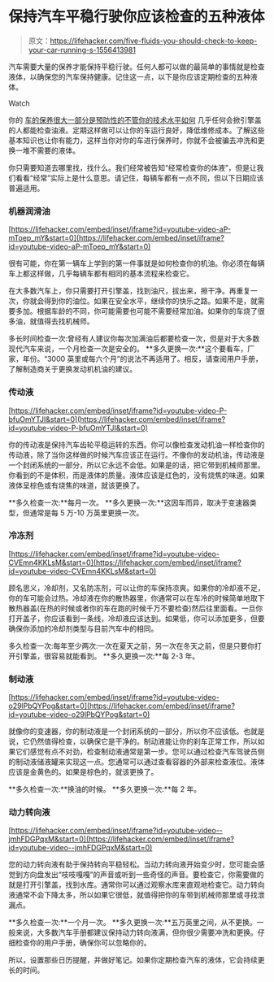 # 保持汽车平稳行驶你应该检查的五种液体

> 原文：<https://lifehacker.com/five-fluids-you-should-check-to-keep-your-car-running-s-1556413981>

汽车需要大量的保养才能保持平稳行驶。任何人都可以做的最简单的事情就是检查液体，以确保您的汽车保持健康。记住这一点，以下是你应该定期检查的五种液体。

Watch

你的 [车的保养很大一部分是预防性的](https://lifehacker.com/the-preventative-maintenance-you-need-to-do-on-your-car-1394196018)[不管你的技术水平如何](http://lifehacker.com/the-car-repairs-you-can-seriously-do-yourself-despit-5868374) 几乎任何会掀引擎盖的人都能检查油液。定期这样做可以让你的车运行良好，降低维修成本。了解这些基本知识也让你有能力，这样当你对你的车进行保养时，你就不会被骗去冲洗和更换一堆不需要的液体。

你只需要知道去哪里找，找什么。我们经常被告知“经常检查你的体液”，但是让我们看看“经常”实际上是什么意思。请记住，每辆车都有一点不同，但以下日期应该普遍适用。

### 机器润滑油

 [https://lifehacker.com/embed/inset/iframe?id=youtube-video-aP-mToep_mY&start=0](https://lifehacker.com/embed/inset/iframe?id=youtube-video-aP-mToep_mY&start=0) 

很有可能，你在第一辆车上学到的第一件事就是如何检查你的机油。你必须在每辆车上都这样做，几乎每辆车都有相同的基本流程来检查它。

在大多数汽车上，你只需要打开引擎盖，找到油尺，拔出来，擦干净。再重复一次，你就会得到你的油位。如果在安全水平，继续你的快乐之路。如果不是，就需要多加。根据车龄的不同，你可能需要也可能不需要经常加油。如果你的车烧了很多油，就值得去找机械师。

多长时间检查一次:曾经有人建议你每次加满油后都要检查一次，但是对于大多数现代汽车来说，一个月检查一次是安全的。
**多久更换一次:**这个要看车，厂家，年份。“3000 英里或每六个月”的说法不再适用了。相反，请查阅用户手册，了解制造商关于更换发动机机油的建议。

### 传动液

 [https://lifehacker.com/embed/inset/iframe?id=youtube-video-P-bfuOmYTJI&start=0](https://lifehacker.com/embed/inset/iframe?id=youtube-video-P-bfuOmYTJI&start=0) 

你的传动液是保持汽车齿轮平稳运转的东西。你可以像检查发动机油一样检查你的传动液，除了当你这样做的时候汽车应该正在运行。不像你的发动机油，传动液是一个封闭系统的一部分，所以它永远不会低。如果是的话，把它带到机械师那里。你看到的不是体积，而是液体的质量。液体应该是红色的，没有烧焦的味道。如果液体呈棕色或有烧焦的味道，就该更换了。

**多久检查一次:**每月一次。
**多久更换一次:**这因车而异，取决于变速器类型，但通常是每 5 万-10 万英里更换一次。

### 冷冻剂

 [https://lifehacker.com/embed/inset/iframe?id=youtube-video-CVEmn4KKLsM&start=0](https://lifehacker.com/embed/inset/iframe?id=youtube-video-CVEmn4KKLsM&start=0) 

顾名思义，冷却剂，又名防冻剂，可以让你的车保持凉爽。如果你的冷却液不足，你的车可能会过热。冷却液在你的散热器里，你通常可以在车冷的时候简单地取下散热器盖(在热的时候或者你的车在跑的时候千万不要检查)然后往里面看。一旦你打开盖子，你应该看到一条线，冷却液应该达到。如果低，你可以添加更多，但要确保你添加的冷却剂类型与目前汽车中的相同。

多久检查一次:每年至少两次:一次在夏天之前，另一次在冬天之前，但是只要你打开引擎盖，很容易就能看到。
**多久更换一次:**每 2-3 年。

### 制动液

 [https://lifehacker.com/embed/inset/iframe?id=youtube-video-o29lPbQYPog&start=0](https://lifehacker.com/embed/inset/iframe?id=youtube-video-o29lPbQYPog&start=0) 

就像你的变速器，你的制动液是一个封闭系统的一部分，所以你不应该低。也就是说，它仍然值得检查，以确保它是干净的。制动液能让你的刹车正常工作，所以如果它们感觉有点不对劲，检查制动液通常是第一步。您可以通过检查汽车驾驶员侧的制动液储液罐来实现这一点。您通常可以通过查看容器的外部来检查液位。液体应该是金黄色的。如果是棕色的，就该更换了。

**多久检查一次:**换油的时候。
**多久更换一次:**每 2 年。

### 动力转向液

 [https://lifehacker.com/embed/inset/iframe?id=youtube-video--jmhFDGPqxM&start=0](https://lifehacker.com/embed/inset/iframe?id=youtube-video--jmhFDGPqxM&start=0) 

您的动力转向液有助于保持转向平稳轻松。当动力转向液开始变少时，您可能会感觉到方向盘发出“吱吱嘎嘎”的声音或听到一些奇怪的声音。要检查它，你需要做的就是打开引擎盖，找到水库。通常你可以通过观察水库来直观地检查它。动力转向液通常不会下降太多，所以如果它很低，就值得把你的车带到机械师那里或寻找泄漏点。

**多久检查一次:**一个月一次。
**多久更换一次:**五万英里之间，从不更换。一般来说，大多数汽车手册都建议保持动力转向液满，但你很少需要冲洗和更换。仔细检查你的用户手册，确保你可以忽略你的。

所以，设置那些日历提醒，并做好笔记。如果你定期检查汽车的液体，它会持续更长的时间。